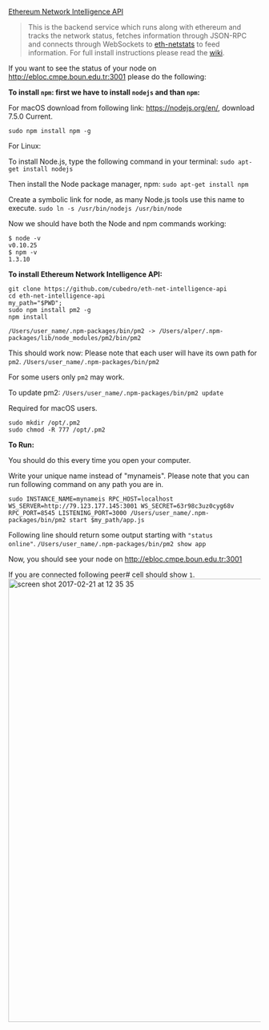 [Ethereum Network Intelligence API](https://github.com/cubedro/eth-net-intelligence-api)

> This is the backend service which runs along with ethereum and tracks the network status, fetches information through JSON-RPC and connects through WebSockets to [eth-netstats](https://github.com/cubedro/eth-netstats) to feed information. For full install instructions please read the [wiki](https://github.com/ethereum/wiki/wiki/Network-Status).

If you want to see the status of your node on http://ebloc.cmpe.boun.edu.tr:3001 please do the following:

**To install `npm`: first we have to install `nodejs` and than `npm`:**

For macOS download from following link: https://nodejs.org/en/, download 7.5.0 Current.

`sudo npm install npm -g`

For Linux:

To install Node.js, type the following command in your terminal: `sudo apt-get install nodejs`

Then install the Node package manager, npm: `sudo apt-get install npm`

Create a symbolic link for node, as many Node.js tools use this name to execute.
`sudo ln -s /usr/bin/nodejs /usr/bin/node`

Now we should have both the Node and npm commands working:

```
$ node -v
v0.10.25
$ npm -v
1.3.10
```
**To install Ethereum Network Intelligence API:**

```
git clone https://github.com/cubedro/eth-net-intelligence-api
cd eth-net-intelligence-api
my_path="$PWD";
sudo npm install pm2 -g
npm install
```
`/Users/user_name/.npm-packages/bin/pm2 -> /Users/alper/.npm-packages/lib/node_modules/pm2/bin/pm2`

This should work now: Please note that each user will have its own path for `pm2`.
` /Users/user_name/.npm-packages/bin/pm2 `

For some users only `pm2` may work.

To update pm2:
`/Users/user_name/.npm-packages/bin/pm2 update`

Required for macOS users.
```
sudo mkdir /opt/.pm2
sudo chmod -R 777 /opt/.pm2
```

**To Run:**

You should do this every time you open your computer.

Write your unique name instead of "mynameis". Please note that you can run following command on any path you are in.

```
sudo INSTANCE_NAME=mynameis RPC_HOST=localhost WS_SERVER=http://79.123.177.145:3001 WS_SECRET=63r98c3uz0cyg68v RPC_PORT=8545 LISTENING_PORT=3000 /Users/user_name/.npm-packages/bin/pm2 start $my_path/app.js
```
Following line should return some output starting with `"status            online"`.
`/Users/user_name/.npm-packages/bin/pm2 show app`

Now, you should see your node on http://ebloc.cmpe.boun.edu.tr:3001

If you are connected following peer# cell should show `1`.
<img width="884" alt="screen shot 2017-02-21 at 12 35 35" src="https://cloud.githubusercontent.com/assets/18537398/23159009/e117c500-f829-11e6-9eb9-70870da9c65f.png">

 
